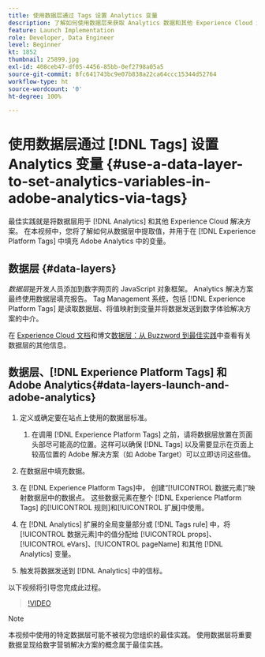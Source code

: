 ```yaml
---
title: 使用数据层通过 Tags 设置 Analytics 变量
description: 了解如何使用数据层来获取 Analytics 数据和其他 Experience Cloud 解决方案。
feature: Launch Implementation
role: Developer, Data Engineer
level: Beginner
kt: 1852
thumbnail: 25899.jpg
exl-id: 408ceb47-df05-4456-85bb-0ef2798a05a5
source-git-commit: 8fc641743bc9e07b838a22ca64ccc15344d52764
workflow-type: ht
source-wordcount: '0'
ht-degree: 100%

---
```


# 使用数据层通过 [!DNL Tags] 设置 Analytics 变量 {#use-a-data-layer-to-set-analytics-variables-in-adobe-analytics-via-tags}

最佳实践就是将数据层用于 [!DNL Analytics] 和其他 Experience Cloud 解决方案。 在本视频中，您将了解如何从数据层中提取值，并用于在 [!DNL Experience Platform Tags] 中填充 Adobe Analytics 中的变量。

## 数据层 {#data-layers}

_数据层_&#x200B;是开发人员添加到数字网页的 JavaScript 对象框架。 Analytics 解决方案最终使用数据层填充报告。 Tag Management 系统，包括 [!DNL Experience Platform Tags] 是读取数据层、将值映射到变量并将数据发送到数字体验解决方案的中介。

在 [Experience Cloud 文档](https://experienceleague.adobe.com/docs/analytics/implementation/prepare/data-layer.html?lang=zh-Hans)和博文[数据层：从 Buzzword 到最佳实践](https://blog.adobe.com/en/2014/03/13/data-layers-buzzword-best-practice)中查看有关数据层的其他信息。

## 数据层、[!DNL Experience Platform Tags] 和 Adobe Analytics{#data-layers-launch-and-adobe-analytics}

1. 定义或确定要在站点上使用的数据层标准。

   1. 在调用 [!DNL Experience Platform Tags] 之前，请将数据层放置在页面头部尽可能高的位置。这样可以确保 [!DNL Tags] 以及需要显示在页面上较高位置的 Adobe 解决方案（如 Adobe Target）可以立即访问这些值。

1. 在数据层中填充数据。
1. 在 [!DNL Experience Platform Tags]中， 创建“[!UICONTROL 数据元素]”映射数据层中的数据点。 这些数据元素在整个 [!DNL Experience Platform Tags] 的[!UICONTROL 规则]和[!UICONTROL 扩展]中使用。
1. 在 [!DNL Analytics] 扩展的全局变量部分或 [!DNL Tags rule] 中，将[!UICONTROL 数据元素]中的值分配给 [!UICONTROL props]、[!UICONTROL eVars]、[!UICONTROL pageName] 和其他 [!DNL Analytics] 变量。
1. 触发将数据发送到 [!DNL Analytics] 中的信标。

以下视频将引导您完成此过程。

>[!VIDEO](https://video.tv.adobe.com/v/25899/?quality=12&learn=on)

>[!NOTE]
>
>本视频中使用的特定数据层可能不被视为您组织的最佳实践。 使用数据层将重要数据呈现给数字营销解决方案的概念属于最佳实践。